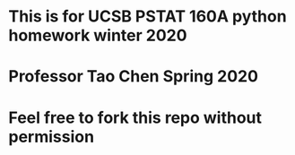 # This is for UCSB PSTAT 160A python homework winter 2020
# Professor Tao Chen Spring 2020
# Feel free to fork this repo without permission
